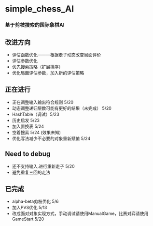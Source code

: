 # simple_chess_AI
### 基于剪枝搜索的国际象棋AI

## 改进方向
* 评估函数优化———根据走子动态改变局面评价
* 评估参数优化
* 优先搜索策略（扩展排序）
* 优化局面评估参数，加入新的评估策略

## 正在进行
* 正在调整输入输出符合规则 5/20
* 动态调整递归层数可能有更好的结果（未完成） 5/20
* HashTable（调试）5/23
* 历史启发 5/23
* 加入置换表 5/24
* 空着搜索 5/24 (效果未知)
* 优化写法减少不必要的对象重新赋值 5/24

## Need to debug
* 还不支持输入.进行重新走子 5/20
* 避免重复三回的走法

## 已完成
* alpha-beta剪枝优化 5/6
* 加入PVS优化 5/13
* 改成面对对象实现方式，手动调试请使用ManualGame，比赛对弈请使用GameStart 5/20
